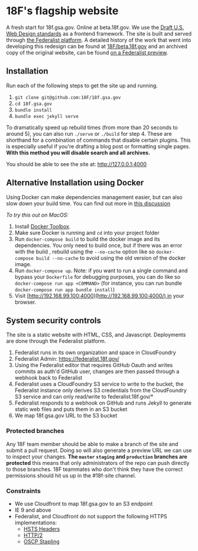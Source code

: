# 18F's flagship website

A fresh start for 18f.gsa.gov. Online at beta.18f.gov. We use the [Draft U.S. Web Design standards](https://standards.usa.gov/) as a frontend framework. The site is built and served through [the Federalist platform](https://federalist.18f.gov). A detailed history of the work that went into developing this redesign can be found at [18F/beta.18f.gov](https://github.com/18F/beta.18f.gov) and an archived copy of the original website, can be found [on a Federalist preview](https://federalist.18f.gov/preview/18F/18f.gsa.gov/staging).

## Installation

Run each of the following steps to get the site up and running.

1. `git clone git@github.com:18F/18f.gsa.gov`
2. `cd 18f.gsa.gov`
3. `bundle install`
4. `bundle exec jekyll serve`

To dramatically speed up rebuild times (from more than 20 seconds to around 5), you can also run `./serve` or `./build` for step 4. These are shorthand for a combination of commands that disable certain plugins. This is especially useful if you're drafting a blog post or formatting single pages. **With this method you will disable search and all archives.**

You should be able to see the site at: http://127.0.0.1:4000

## Alternative Installation using Docker
Using Docker can make dependencies management easier, but can also slow down your build time. You can find out more in 
[this discussion](https://github.com/18F/18f.gsa.gov/pull/1688#issue-152998027)    

*To try this out on MacOS:*

1. Install [Docker Toolbox](https://www.docker.com/products/docker-toolbox).
2. Make sure Docker is running and `cd` into your project folder
3. Run `docker-compose build` to build the docker image and its dependencies. You only need to build once, but if there was an error with the build , rebuild using  the  `--no-cache` option like so `docker-compose build --no-cache`  to avoid using the old version of the docker image.
4. Run `docker-compose up`.
   Note: if you want to run a single command and bypass your `Dockerfile` for debugging purposes, you can do like so `docker-compose run app <COMMAND>` (for instance, you can run bundle  `docker-compose run app bundle install`) 
5. Visit [http://192.168.99.100:4000](http://192.168.99.100:4000/) in your browser.

## System security controls

The site is a static website with HTML, CSS, and Javascript. Deployments are done through the Federalist platform.

1. Federalist runs in its own organization and space in CloudFoundry
1. Federalist Admin: https://federalist.18f.gov/
1. Using the Federalist editor that requires GitHub Oauth and writes commits as auth'd GitHub user, changes are then passed through a webhook back to Federalist
1. Federalist uses a CloudFoundry S3 service to write to the bucket, the Federalist instance only derives S3 credentials from the CloudFoundry S3 service and can only read/write to federalist.18f.gov/*
1. Federalist responds to a webhook on GitHub and runs Jekyll to generate static web files and puts them in an S3 bucket
1. We map 18f.gsa.gov URL to the S3 bucket

### Protected branches

Any 18F team member should be able to make a branch of the site and submit a pull request. Doing so will also generate a preview URL we can use to inspect your changes. **The `master` `staging` and `production` branches are protected** this means that only administrators of the repo can push directly to those branches. 18F teammates who don't think they have the correct permissions should hit us up in the #18f-site channel.

### Constraints

* We use Cloudfront to map 18f.gsa.gov to an S3 endpoint
* IE 9 and above
* Federalist, and Cloudfront do not support the following HTTPS implementations:
  * [HSTS Headers](https://github.com/18F/18f.gsa.gov/issues/1871)
  * [HTTP/2](https://github.com/18F/18f.gsa.gov/issues/1872)
  * [OSCP Stapling](https://github.com/18F/18f.gsa.gov/issues/292)

